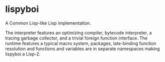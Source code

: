 # lispyboi

A Common Lisp-like Lisp implementation.

The interpreter features an optimizing compiler, bytecode interpreter, a tracing
garbage collector, and a trivial foreign function interface. The runtime features a
typical macro system, packages, late-binding function resolution and functions and
variables are in separate namespaces making lispyboi a Lisp-2.
